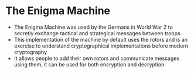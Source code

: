 <h1>The Enigma Machine</h1>
<ul>
<li>The Enigma Machine was used by the Germans in World War 2 to secretly exchange tactical and strategical messages between troops.</li>
<li>This implementation of the machine by default uses the rotors and is an exercise to understand cryptographical implementations before modern cryptography</li>
<li>It allows people to add their own rotors and communicate messages using them, it can be used for both encryption and decryption.</li>
</ul>
